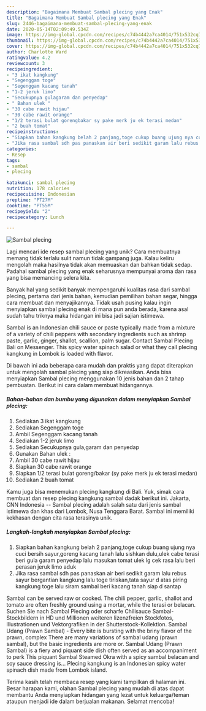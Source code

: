 ```yaml
---
description: "Bagaimana Membuat Sambal plecing yang Enak"
title: "Bagaimana Membuat Sambal plecing yang Enak"
slug: 2446-bagaimana-membuat-sambal-plecing-yang-enak
date: 2020-05-14T02:09:49.534Z
image: https://img-global.cpcdn.com/recipes/c74b4442a7ca4014/751x532cq70/sambal-plecing-foto-resep-utama.jpg
thumbnail: https://img-global.cpcdn.com/recipes/c74b4442a7ca4014/751x532cq70/sambal-plecing-foto-resep-utama.jpg
cover: https://img-global.cpcdn.com/recipes/c74b4442a7ca4014/751x532cq70/sambal-plecing-foto-resep-utama.jpg
author: Charlotte Ward
ratingvalue: 4.2
reviewcount: 3
recipeingredient:
- "3 ikat kangkung"
- "Segenggam toge"
- "Segenggam kacang tanah"
- "1-2 jeruk limo"
- "Secukupnya gulagaram dan penyedap"
- " Bahan ulek "
- "30 cabe rawit hijau"
- "30 cabe rawit orange"
- "1/2 terasi bulat gorengbakar sy pake merk ju ek terasi medan"
- "2 buah tomat"
recipeinstructions:
- "Siapkan bahan kangkung belah 2 panjang,toge cukup buang ujung nya cuci bersih sayur,goreng kacang tanah lalu sishkan dulu,ulek cabe terasi beri gula garam penyedap lalu masukan tomat ulek lg cek rasa lalu beri perasan jeruk limo aduk"
- "Jika rasa sambal sdh pas panaskan air beri sedikit garam lalu rebus sayur bergantian kangkung lalu toge tiriskan,tata sayur d atas piring kangkung toge lalu siram sambal beri kacang tanah siap d santap"
categories:
- Resep
tags:
- sambal
- plecing

katakunci: sambal plecing 
nutrition: 178 calories
recipecuisine: Indonesian
preptime: "PT27M"
cooktime: "PT55M"
recipeyield: "2"
recipecategory: Lunch

---
```



![Sambal plecing](https://img-global.cpcdn.com/recipes/c74b4442a7ca4014/751x532cq70/sambal-plecing-foto-resep-utama.jpg)

Lagi mencari ide resep sambal plecing yang unik? Cara membuatnya memang tidak terlalu sulit namun tidak gampang juga. Kalau keliru mengolah maka hasilnya tidak akan memuaskan dan bahkan tidak sedap. Padahal sambal plecing yang enak seharusnya mempunyai aroma dan rasa yang bisa memancing selera kita.

Banyak hal yang sedikit banyak mempengaruhi kualitas rasa dari sambal plecing, pertama dari jenis bahan, kemudian pemilihan bahan segar, hingga cara membuat dan menyajikannya. Tidak usah pusing kalau ingin menyiapkan sambal plecing enak di mana pun anda berada, karena asal sudah tahu triknya maka hidangan ini bisa jadi sajian istimewa.

Sambal is an Indonesian chili sauce or paste typically made from a mixture of a variety of chili peppers with secondary ingredients such as shrimp paste, garlic, ginger, shallot, scallion, palm sugar. Contact Sambal Plecing Bali on Messenger. This spicy water spinach salad or what they call plecing kangkung in Lombok is loaded with flavor.


Di bawah ini ada beberapa cara mudah dan praktis yang dapat diterapkan untuk mengolah sambal plecing yang siap dikreasikan. Anda bisa menyiapkan Sambal plecing menggunakan 10 jenis bahan dan 2 tahap pembuatan. Berikut ini cara dalam membuat hidangannya.

<!--inarticleads1-->

##### Bahan-bahan dan bumbu yang digunakan dalam menyiapkan Sambal plecing:

1. Sediakan 3 ikat kangkung
1. Sediakan Segenggam toge
1. Ambil Segenggam kacang tanah
1. Sediakan 1-2 jeruk limo
1. Sediakan Secukupnya gula,garam dan penyedap
1. Gunakan  Bahan ulek :
1. Ambil 30 cabe rawit hijau
1. Siapkan 30 cabe rawit orange
1. Siapkan 1/2 terasi bulat goreng/bakar (sy pake merk ju ek terasi medan)
1. Sediakan 2 buah tomat


Kamu juga bisa menemukan plecing kangkung di Bali. Yuk, simak cara membuat dan resep plecing kangkung sambal dadak berikut ini. Jakarta, CNN Indonesia -- Sambal plecing adalah salah satu dari jenis sambal istimewa dan khas dari Lombok, Nusa Tenggara Barat. Sambal ini memiliki kekhasan dengan cita rasa terasinya unik. 

<!--inarticleads2-->

##### Langkah-langkah menyiapkan Sambal plecing:

1. Siapkan bahan kangkung belah 2 panjang,toge cukup buang ujung nya cuci bersih sayur,goreng kacang tanah lalu sishkan dulu,ulek cabe terasi beri gula garam penyedap lalu masukan tomat ulek lg cek rasa lalu beri perasan jeruk limo aduk
1. Jika rasa sambal sdh pas panaskan air beri sedikit garam lalu rebus sayur bergantian kangkung lalu toge tiriskan,tata sayur d atas piring kangkung toge lalu siram sambal beri kacang tanah siap d santap


Sambal can be served raw or cooked. The chili pepper, garlic, shallot and tomato are often freshly ground using a mortar, while the terasi or belacan. Suchen Sie nach Sambal Plecing oder scharfe Chilisauce Sambal-Stockbildern in HD und Millionen weiteren lizenzfreien Stockfotos, Illustrationen und Vektorgrafiken in der Shutterstock-Kollektion. Sambal Udang (Prawn Sambal) - Every bite is bursting with the briny flavor of the prawn, complex There are many variations of sambal udang (prawn sambal), but the basic ingredients are more or. Sambal Udang (Prawn Sambal) is a fiery and piquant side dish often served as an accompaniment to perk This piquant Sambal Steamed Okra with a spicy sambal belacan and soy sauce dressing is… Plecing kangkung is an Indonesian spicy water spinach dish made from Lombok island. 

Terima kasih telah membaca resep yang kami tampilkan di halaman ini. Besar harapan kami, olahan Sambal plecing yang mudah di atas dapat membantu Anda menyiapkan hidangan yang lezat untuk keluarga/teman ataupun menjadi ide dalam berjualan makanan. Selamat mencoba!
